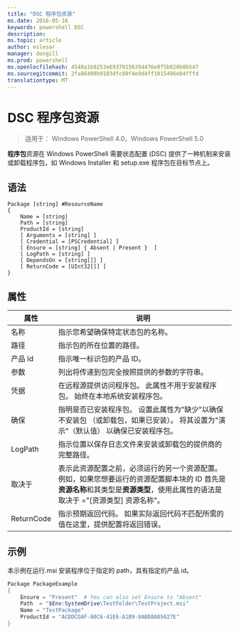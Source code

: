 ```yaml
---
title: "DSC 程序包资源"
ms.date: 2016-05-16
keywords: powershell DSC
description: 
ms.topic: article
author: eslesar
manager: dongill
ms.prod: powershell
ms.openlocfilehash: 4540a1b9253e69370156394476e0f5b020b0b547
ms.sourcegitcommit: 2fa86409b9183dfc80f4e9d4ff1015496e04fffd
translationtype: MT
---
```

# DSC 程序包资源

> 适用于︰ Windows PowerShell 4.0，Windows PowerShell 5.0

**程序包**资源在 Windows PowerShell 需要状态配置 (DSC) 提供了一种机制来安装或卸载程序包，如 Windows Installer 和 setup.exe 程序包在目标节点上。

## 语法

```
Package [string] #ResourceName
{
    Name = [string]
    Path = [string]
    ProductId = [string]
    [ Arguments = [string] ]
    [ Credential = [PSCredential] ]
    [ Ensure = [string] { Absent | Present }  ]
    [ LogPath = [string] ]
    [ DependsOn = [string[]] ]
    [ ReturnCode = [UInt32[]] ]
}
```

## 属性
|  属性  |  说明   | 
|---|---| 
| 名称| 指示您希望确保特定状态包的名称。| 
| 路径| 指示包的所在位置的路径。| 
| 产品 Id| 指示唯一标识包的产品 ID。| 
| 参数| 列出将传递到包完全按照提供的参数的字符串。| 
| 凭据| 在远程源提供访问程序包。 此属性不用于安装程序包。 始终在本地系统安装程序包。| 
| 确保| 指明是否已安装程序包。 设置此属性为"缺少"以确保不安装包 （或卸载包，如果已安装）。 将其设置为"演示"（默认值） 以确保已安装程序包。| 
| LogPath| 指示位置以保存日志文件来安装或卸载包的提供商的完整路径。| 
| 取决于 | 表示此资源配置之前，必须运行的另一个资源配置。 例如，如果您想要运行的资源配置脚本块的 ID 首先是**资源名称**和其类型是**资源类型**，使用此属性的语法是取决于 ="[资源类型] 资源名称"。| 
| ReturnCode| 指示预期返回代码。 如果实际返回代码不匹配所需的值在这里，提供配置将返回错误。| 

## 示例

本示例在运行.msi 安装程序位于指定的 path，具有指定的产品 id。

```powershell
Package PackageExample
{
    Ensure = "Present"  # You can also set Ensure to "Absent"
    Path  = "$Env:SystemDrive\TestFolder\TestProject.msi"
    Name = "TestPackage"
    ProductId = "ACDDCDAF-80C6-41E6-A1B9-8ABD8A05027E"
} 
```


